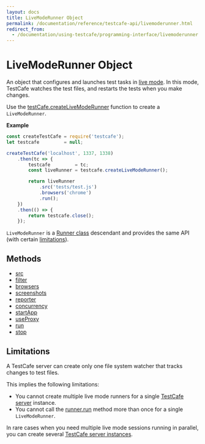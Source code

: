 ```yaml
---
layout: docs
title: LiveModeRunner Object
permalink: /documentation/reference/testcafe-api/livemoderunner.html
redirect_from:
  - /documentation/using-testcafe/programming-interface/livemoderunner.html
---
```

# LiveModeRunner Object

An object that configures and launches test tasks in [live mode](../../guides/basic-guides/run-tests.md#live-mode). In this mode, TestCafe watches the test files, and restarts the tests when you make changes.

Use the [testCafe.createLiveModeRunner](testcafe/createlivemoderunner.md) function to create a `LiveModeRunner`.

**Example**

```js
const createTestCafe = require('testcafe');
let testcafe         = null;

createTestCafe('localhost', 1337, 1338)
    .then(tc => {
        testcafe         = tc;
        const liveRunner = testcafe.createLiveModeRunner();

        return liveRunner
            .src('tests/test.js')
            .browsers('chrome')
            .run();
    })
    .then(() => {
        return testcafe.close();
    });
```

`LiveModeRunner` is a [Runner class](runner/README.md) descendant and provides the same API (with certain [limitations](#limitations)).

## Methods

* [src](runner/src.md)
* [filter](runner/filter.md)
* [browsers](runner/browsers.md)
* [screenshots](runner/screenshots.md)
* [reporter](runner/reporter.md)
* [concurrency](runner/concurrency.md)
* [startApp](runner/startapp.md)
* [useProxy](runner/useproxy.md)
* [run](runner/run.md)
* [stop](runner/stop.md)

## Limitations

A TestCafe server can create only one file system watcher that tracks changes to test files.

This implies the following limitations:

* You cannot create multiple live mode runners for a single [TestCafe server](testcafe/README.md) instance.
* You cannot call the [runner.run](runner/run.md) method more than once for a single `LiveModeRunner`.

In rare cases when you need multiple live mode sessions running in parallel, you can create several [TestCafe server instances](testcafe/README.md).
